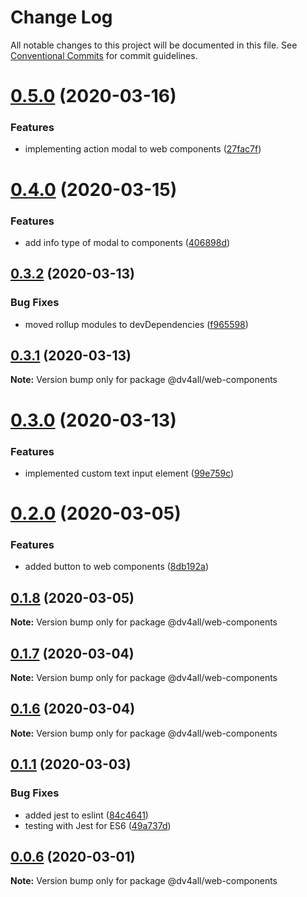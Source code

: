# Change Log

All notable changes to this project will be documented in this file.
See [Conventional Commits](https://conventionalcommits.org) for commit guidelines.

# [0.5.0](https://github.com/dmijatovic/dv4all-wcp-lerna/compare/@dv4all/web-components@0.4.0...@dv4all/web-components@0.5.0) (2020-03-16)


### Features

* implementing action modal to web components ([27fac7f](https://github.com/dmijatovic/dv4all-wcp-lerna/commit/27fac7f910b41e1898310402f433eee48230b031))





# [0.4.0](https://github.com/dmijatovic/dv4all-wcp-lerna/compare/@dv4all/web-components@0.3.2...@dv4all/web-components@0.4.0) (2020-03-15)


### Features

* add info type of modal to components ([406898d](https://github.com/dmijatovic/dv4all-wcp-lerna/commit/406898dd7cbfc639f309926855039e82b4dd4136))





## [0.3.2](https://github.com/dmijatovic/dv4all-wcp-lerna/compare/@dv4all/web-components@0.3.1...@dv4all/web-components@0.3.2) (2020-03-13)


### Bug Fixes

* moved rollup modules to devDependencies ([f965598](https://github.com/dmijatovic/dv4all-wcp-lerna/commit/f965598c3c3587b393dfb57b6e05e2b8326a77d5))





## [0.3.1](https://github.com/dmijatovic/dv4all-wcp-lerna/compare/@dv4all/web-components@0.3.0...@dv4all/web-components@0.3.1) (2020-03-13)

**Note:** Version bump only for package @dv4all/web-components





# [0.3.0](https://github.com/dmijatovic/dv4all-wcp-lerna/compare/@dv4all/web-components@0.2.0...@dv4all/web-components@0.3.0) (2020-03-13)


### Features

* implemented custom text input element ([99e759c](https://github.com/dmijatovic/dv4all-wcp-lerna/commit/99e759c4f4772745f546af49fcf59285a280e0b3))





# [0.2.0](https://github.com/dmijatovic/dv4all-wcp-lerna/compare/@dv4all/web-components@0.1.8...@dv4all/web-components@0.2.0) (2020-03-05)


### Features

* added button to web components ([8db192a](https://github.com/dmijatovic/dv4all-wcp-lerna/commit/8db192a2479da07b461715d1b6311f2f1b4ab611))





## [0.1.8](https://github.com/dmijatovic/dv4all-wcp-lerna/compare/@dv4all/web-components@0.1.7...@dv4all/web-components@0.1.8) (2020-03-05)

**Note:** Version bump only for package @dv4all/web-components





## [0.1.7](https://github.com/dmijatovic/dv4all-wcp-lerna/compare/@dv4all/web-components@0.1.6...@dv4all/web-components@0.1.7) (2020-03-04)

**Note:** Version bump only for package @dv4all/web-components





## [0.1.6](https://github.com/dmijatovic/dv4all-wcp-lerna/compare/@dv4all/web-components@0.1.5...@dv4all/web-components@0.1.6) (2020-03-04)

**Note:** Version bump only for package @dv4all/web-components





## [0.1.1](https://github.com/dmijatovic/dv4all-wcp-lerna/compare/@dv4all/web-components@0.1.0...@dv4all/web-components@0.1.1) (2020-03-03)

### Bug Fixes

- added jest to eslint ([84c4641](https://github.com/dmijatovic/dv4all-wcp-lerna/commit/84c464179ead77528f77fcdf6516689f9cb05f1f))
- testing with Jest for ES6 ([49a737d](https://github.com/dmijatovic/dv4all-wcp-lerna/commit/49a737d5d8dd4dbc40a7108fc33b8642a9e6ed61))

## [0.0.6](https://github.com/dmijatovic/dv4all-wcp-lerna/compare/@dv4all/web-components@0.0.5...@dv4all/web-components@0.0.6) (2020-03-01)

**Note:** Version bump only for package @dv4all/web-components
